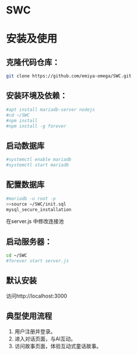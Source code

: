 # SWC
# 安装及使用
## 克隆代码仓库：
```bash
git clone https://github.com/emiya-omega/SWC.git
```


## 安装环境及依赖：
```bash
#apt install mariadb-server nodejs
#cd ~/SWC
#npm install 
#npm install -g forever
```
## 启动数据库
```bash
#systemctl enable mariadb
#systemctl start mariadb
```
## 配置数据库
```bash
#mariadb -u root -p  
>>source ~/SWC/init.sql
mysql_secure_installation
```

在server.js	中修改连接池
## 启动服务器：
```bash
cd ~/SWC
#forever start server.js
```
## 默认安装
访问http://localhost:3000
## 典型使用流程
1. 用户注册并登录。
2. 进入对话页面，与AI互动。
3. 访问故事页面，体验互动式童话故事。
